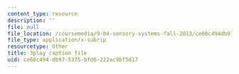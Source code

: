 ```yaml
---
content_type: resource
description: ''
file: null
file_location: /coursemedia/9-04-sensory-systems-fall-2013/ce60c494db975375bfd6222ac9bf5d17_9fL2zRnkDdQ.vtt
file_type: application/x-subrip
resourcetype: Other
title: 3play caption file
uid: ce60c494-db97-5375-bfd6-222ac9bf5d17
---
```

